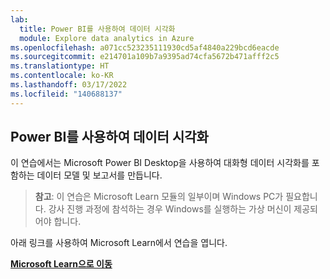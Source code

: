 ```yaml
---
lab:
  title: Power BI를 사용하여 데이터 시각화
  module: Explore data analytics in Azure
ms.openlocfilehash: a071cc523235111930cd5af4840a229bcd6eacde
ms.sourcegitcommit: e214701a109b7a9395ad74cfa5672b471afff2c5
ms.translationtype: HT
ms.contentlocale: ko-KR
ms.lasthandoff: 03/17/2022
ms.locfileid: "140688137"
---
```

## <a name="visualize-data-with-power-bi"></a>Power BI를 사용하여 데이터 시각화

이 연습에서는 Microsoft Power BI Desktop을 사용하여 대화형 데이터 시각화를 포함하는 데이터 모델 및 보고서를 만듭니다.

> **참고**: 이 연습은 Microsoft Learn 모듈의 일부이며 Windows PC가 필요합니다. 강사 진행 과정에 참석하는 경우 Windows를 실행하는 가상 머신이 제공되어야 합니다.

아래 링크를 사용하여 Microsoft Learn에서 연습을 엽니다.

**[Microsoft Learn으로 이동](https://docs.microsoft.com/learn/modules/explore-fundamentals-data-visualization/5-exercise-power-bi)**
